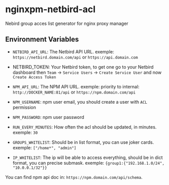 # nginxpm-netbird-acl
Nebird group acces list generator for nginx proxy manager



## Environment Variables

* `NETBIRD_API_URL`: The Netbird API URL. exemple: `https://netbird.domain.com/api` or `https://api.domain.com`
* NETBIRD_TOKEN: Your Netbird token, to get one go to your Netbird dashboard then `Team` -> `Service Users` -> `Create Service User` and now `Create Access Token`

* `NPM_API_URL`: The NPM API URL. exemple:  priority to internal: `http://DOCKER_NAME:81/api` or `https://npm.domain.com/api`
* `NPM_USERNAME`: npm user email, you should create a user with `ACL` permission
* `NPM_PASSWORD`: npm user password

* `RUN_EVERY_MINUTES`: How often the acl should be updated, in minutes. exemple: `30`
* `GROUPS_WHITELIST`: Should be in list format, you can use joker cards. exemple: `["/home*", "admin"]`
* `IP_WHITELIST`: The ip will be able to access everything, should be in dict format, you can precise submask. exemple: `{group1:{"192.168.1.0/24", "10.0.0.1/32"}}`

You can find npm api doc in: `https://npm.domain.com/api/schema`.
